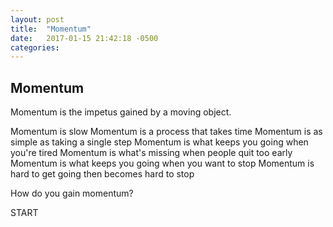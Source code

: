 ```yaml
---
layout: post
title:  "Momentum"
date:   2017-01-15 21:42:18 -0500
categories:
---
```


## Momentum

Momentum is the impetus gained by a moving object.

Momentum is slow
Momentum is a process that takes time
Momentum is as simple as taking a single step
Momentum is what keeps you going when you're tired
Momentum is what's missing when people quit too early
Momentum is what keeps you going when you want to stop
Momentum is hard to get going then becomes hard to stop

How do you gain momentum?

START
